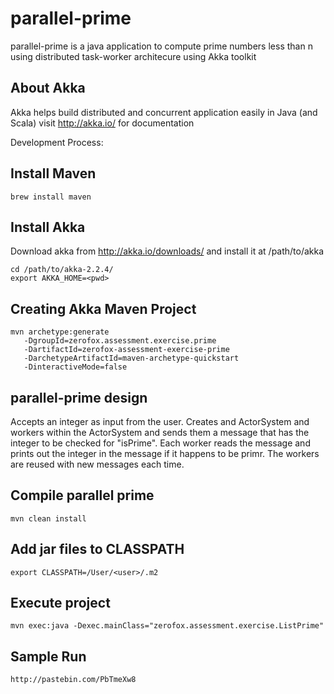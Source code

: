 parallel-prime
==============

parallel-prime is a java application to compute prime numbers less than n 
using distributed task-worker architecure using Akka toolkit 

About Akka
----------
Akka helps build distributed and concurrent application easily in Java (and Scala) 
visit http://akka.io/ for documentation

Development Process:

Install Maven
-------------

    brew install maven 


Install Akka
------------
Download akka from http://akka.io/downloads/ and install it at /path/to/akka

    cd /path/to/akka-2.2.4/
    export AKKA_HOME=<pwd>
    
    
Creating Akka Maven Project
---------------------------

    mvn archetype:generate 
       -DgroupId=zerofox.assessment.exercise.prime 
       -DartifactId=zerofox-assessment-exercise-prime
       -DarchetypeArtifactId=maven-archetype-quickstart
       -DinteractiveMode=false

parallel-prime design
---------------------
Accepts an integer as input from the user. Creates and ActorSystem and workers within the ActorSystem
and sends them a message that has the integer to be checked for "isPrime". Each worker reads the 
message and prints out the integer in the message if it happens to be primr. The workers are reused 
with new messages each time.

Compile parallel prime
----------------------

    mvn clean install

Add jar files to CLASSPATH
--------------------------

    export CLASSPATH=/User/<user>/.m2

Execute project
---------------

    mvn exec:java -Dexec.mainClass="zerofox.assessment.exercise.ListPrime"


Sample Run
----------

    http://pastebin.com/PbTmeXw8 
